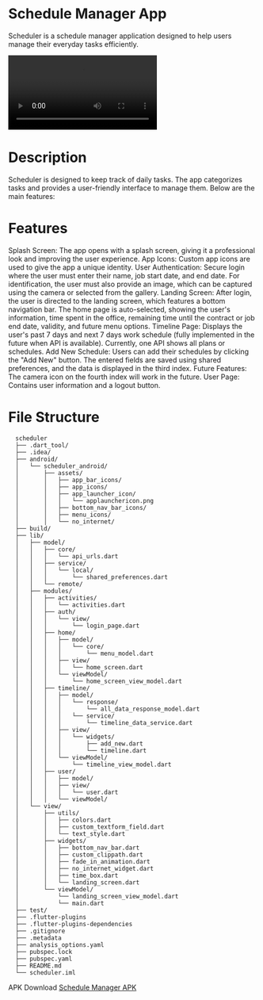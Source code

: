 # Schedule Manager App
Scheduler is a schedule manager application designed to help users manage their everyday tasks efficiently.

![intro](intro.mp4)

# Description
Scheduler is designed to keep track of daily tasks. The app categorizes tasks and provides a user-friendly interface to manage them. Below are the main features:

# Features 
Splash Screen: The app opens with a splash screen, giving it a professional look and improving the user experience.
App Icons: Custom app icons are used to give the app a unique identity.
User Authentication: Secure login where the user must enter their name, job start date, and end date. For identification, the user must also provide an image, which can be captured using the camera or selected from the gallery.
Landing Screen: After login, the user is directed to the landing screen, which features a bottom navigation bar. The home page is auto-selected, showing the user's information, time spent in the office, remaining time until the contract or job end date, validity, and future menu options.
Timeline Page: Displays the user's past 7 days and next 7 days work schedule (fully implemented in the future when API is available). Currently, one API shows all plans or schedules.
Add New Schedule: Users can add their schedules by clicking the "Add New" button. The entered fields are saved using shared preferences, and the data is displayed in the third index.
Future Features: The camera icon on the fourth index will work in the future.
User Page: Contains user information and a logout button.

# File Structure
      scheduler
      ├── .dart_tool/
      ├── .idea/
      ├── android/
      │   └── scheduler_android/
      │       ├── assets/
      │       │   ├── app_bar_icons/
      │       │   ├── app_icons/
      │       │   ├── app_launcher_icon/
      │       │   │   └── applaunchericon.png
      │       │   ├── bottom_nav_bar_icons/
      │       │   ├── menu_icons/
      │       │   └── no_internet/
      ├── build/
      ├── lib/
      │   ├── model/
      │   │   ├── core/
      │   │   │   └── api_urls.dart
      │   │   ├── service/
      │   │   │   └── local/
      │   │   │       └── shared_preferences.dart
      │   │   └── remote/
      │   ├── modules/
      │   │   ├── activities/
      │   │   │   └── activities.dart
      │   │   ├── auth/
      │   │   │   └── view/
      │   │   │       └── login_page.dart
      │   │   ├── home/
      │   │   │   ├── model/
      │   │   │   │   └── core/
      │   │   │   │       └── menu_model.dart
      │   │   │   ├── view/
      │   │   │   │   └── home_screen.dart
      │   │   │   └── viewModel/
      │   │   │       └── home_screen_view_model.dart
      │   │   ├── timeline/
      │   │   │   ├── model/
      │   │   │   │   └── response/
      │   │   │   │       └── all_data_response_model.dart
      │   │   │   │   └── service/
      │   │   │   │       └── timeline_data_service.dart
      │   │   │   ├── view/
      │   │   │   │   └── widgets/
      │   │   │   │       ├── add_new.dart
      │   │   │   │       └── timeline.dart
      │   │   │   └── viewModel/
      │   │   │       └── timeline_view_model.dart
      │   │   ├── user/
      │   │   │   ├── model/
      │   │   │   ├── view/
      │   │   │   │   └── user.dart
      │   │   │   └── viewModel/
      │   └── view/
      │       ├── utils/
      │       │   ├── colors.dart
      │       │   ├── custom_textform_field.dart
      │       │   └── text_style.dart
      │       ├── widgets/
      │       │   ├── bottom_nav_bar.dart
      │       │   ├── custom_clippath.dart
      │       │   ├── fade_in_animation.dart
      │       │   ├── no_internet_widget.dart
      │       │   ├── time_box.dart
      │       │   └── landing_screen.dart
      │       └── viewModel/
      │           └── landing_screen_view_model.dart
      │           └── main.dart
      ├── test/
      ├── .flutter-plugins
      ├── .flutter-plugins-dependencies
      ├── .gitignore
      ├── .metadata
      ├── analysis_options.yaml
      ├── pubspec.lock
      ├── pubspec.yaml
      ├── README.md
      └── scheduler.iml


APK 
Download [Schedule Manager APK](https://drive.google.com/file/d/14771TUuCsPHb-Q4RX-9vtq6NqJ3fvW0d/view?usp=sharing)
